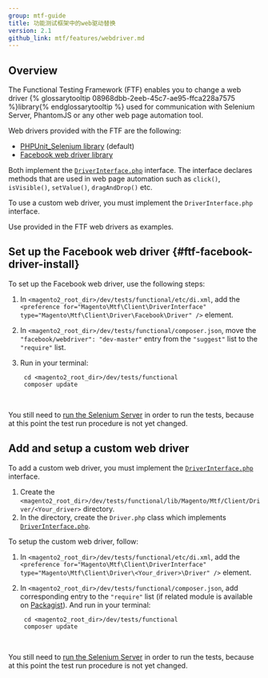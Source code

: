 ```yaml
---
group: mtf-guide
title: 功能测试框架中的web驱动替换
version: 2.1
github_link: mtf/features/webdriver.md
---
```


## Overview

The Functional Testing Framework (FTF) enables you to change a web driver {% glossarytooltip 08968dbb-2eeb-45c7-ae95-ffca228a7575 %}library{% endglossarytooltip %} used for communication with Selenium Server, PhantomJS or any other web page automation tool.

Web drivers provided with the FTF are the following:

- [PHPUnit_Selenium library] (default)
- [Facebook web driver library]

Both implement the [`DriverInterface.php`] interface. The interface declares methods that are used in web page automation such as `click()`, `isVisible()`, `setValue()`, `dragAndDrop()` etc.

To use a custom web driver, you must implement the `DriverInterface.php` interface.

Use provided in the FTF web drivers as examples.

## Set up the Facebook web driver {#ftf-facebook-driver-install}

To set up the Facebook web driver, use the following steps:

1. In `<magento2_root_dir>/dev/tests/functional/etc/di.xml`, add the `<preference for="Magento\Mtf\Client\DriverInterface" type="Magento\Mtf\Client\Driver\Facebook\Driver" />` element.
2. In `<magento2_root_dir>/dev/tests/functional/composer.json`, move the `"facebook/webdriver": "dev-master"` entry from the `"suggest"` list to the `"require"` list.
3. Run in your terminal:

        cd <magento2_root_dir>/dev/tests/functional
        composer update

<div class="bs-callout bs-callout-info" id="info">
  <p>You still need to <a href="{{ page.baseurl }}/mtf/mtf_quickstart/mtf_quickstart_environment.html#mtf_quickstart_env_selenium">run the Selenium Server</a> in order to run the tests, because at this point the test run procedure is not yet changed.</p>
</div>

## Add and setup a custom web driver

To add a custom web driver, you must implement the [`DriverInterface.php`] interface.

1. Create the `<magento2_root_dir>/dev/tests/functional/lib/Magento/Mtf/Client/Driver/<Your_driver>` directory.
2. In the directory, create the `Driver.php` class which implements [`DriverInterface.php`].

To setup the custom web driver, follow:

1. In `<magento2_root_dir>/dev/tests/functional/etc/di.xml`, add the `<preference for="Magento\Mtf\Client\DriverInterface" type="Magento\Mtf\Client\Driver\<Your_driver>\Driver" />` element.
2. In `<magento2_root_dir>/dev/tests/functional/composer.json`, add corresponding entry to the `"require"` list (if related module is available on [Packagist]). And run in your terminal:

        cd <magento2_root_dir>/dev/tests/functional
        composer update

<div class="bs-callout bs-callout-info" id="info">
  <p>You still need to <a href="{{ page.baseurl }}/mtf/mtf_quickstart/mtf_quickstart_environment.html#mtf_quickstart_env_selenium">run the Selenium Server</a> in order to run the tests, because at this point the test run procedure is not yet changed.</p>
</div>

<!-- LINKS DEFINITION -->

[`DriverInterface.php`]: https://github.com/magento/mtf/blob/develop/Magento/Mtf/Client/DriverInterface.php
[Facebook web driver library]: https://github.com/magento/mtf/blob/develop/Magento/Mtf/Client/Driver/Facebook/Driver.php
[Packagist]: https://packagist.org/
[PHPUnit_Selenium library]: https://github.com/magento/mtf/blob/develop/Magento/Mtf/Client/Driver/Selenium/Driver.php
